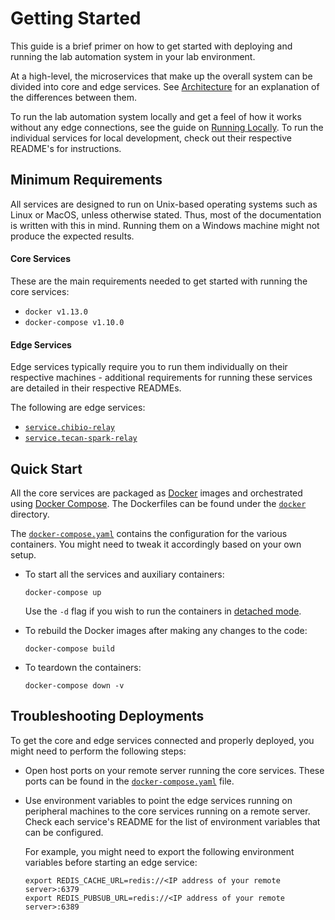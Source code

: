 # Getting Started

This guide is a brief primer on how to get started with deploying and running the lab automation system in your lab environment.

At a high-level, the microservices that make up the overall system can be divided into core and edge services. See [Architecture](architecture.md) for an explanation of the differences between them.

To run the lab automation system locally and get a feel of how it works without any edge connections, see the guide on [Running Locally](development.md#running-locally). To run the individual services for local development, check out their respective README's for instructions.

## Minimum Requirements

All services are designed to run on Unix-based operating systems such as Linux or MacOS, unless otherwise stated. Thus, most of the documentation is written with this in mind. Running them on a Windows machine might not produce the expected results.

#### Core Services

These are the main requirements needed to get started with running the core services:

- `docker v1.13.0`
- `docker-compose v1.10.0`

#### Edge Services

Edge services typically require you to run them individually on their respective machines - additional requirements for running these services are detailed in their respective READMEs.

The following are edge services:

- [`service.chibio-relay`](../services/chibio-relay)
- [`service.tecan-spark-relay`](../services/tecan-spark-relay)

## Quick Start

All the core services are packaged as [Docker](https://docs.docker.com/get-started/overview/) images and orchestrated using [Docker Compose](https://docs.docker.com/compose/). The Dockerfiles can be found under the [`docker`](../docker) directory.

The [`docker-compose.yaml`](../docker-compose.yaml) contains the configuration for the various containers. You might need to tweak it accordingly based on your own setup.

- To start all the services and auxiliary containers:

  ```
  docker-compose up
  ```

  Use the `-d` flag if you wish to run the containers in [detached mode](https://docs.docker.com/engine/reference/run/#detached--d).

- To rebuild the Docker images after making any changes to the code:

  ```
  docker-compose build
  ```

- To teardown the containers:

  ```
  docker-compose down -v
  ```

## Troubleshooting Deployments

To get the core and edge services connected and properly deployed, you might need to perform the following steps:

- Open host ports on your remote server running the core services. These ports can be found in the [`docker-compose.yaml`](../docker-compose.yaml) file.

- Use environment variables to point the edge services running on peripheral machines to the core services running on a remote server. Check each service's README for the list of environment variables that can be configured.

  For example, you might need to export the following environment variables before starting an edge service:

  ```
  export REDIS_CACHE_URL=redis://<IP address of your remote server>:6379
  export REDIS_PUBSUB_URL=redis://<IP address of your remote server>:6389
  ```

